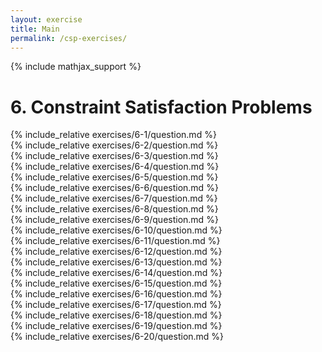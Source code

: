 ```yaml
---
layout: exercise
title: Main
permalink: /csp-exercises/
---
```


{% include mathjax_support %}

# 6. Constraint Satisfaction Problems

<div><i class="arrow-up" data-chapter="csp-exercises" data-exercise="ex_1" data-rating="0"></i></div>
{% include_relative exercises/6-1/question.md %}

<div><i class="arrow-up" data-chapter="csp-exercises" data-exercise="ex_2" data-rating="0"></i></div>
{% include_relative exercises/6-2/question.md %}

<div><i class="arrow-up" data-chapter="csp-exercises" data-exercise="ex_3" data-rating="0"></i></div>
{% include_relative exercises/6-3/question.md %}

<div><i class="arrow-up" data-chapter="csp-exercises" data-exercise="ex_4" data-rating="0"></i></div>
{% include_relative exercises/6-4/question.md %}

<div><i class="arrow-up" data-chapter="csp-exercises" data-exercise="ex_5" data-rating="0"></i></div>
{% include_relative exercises/6-5/question.md %}

<div><i class="arrow-up" data-chapter="csp-exercises" data-exercise="ex_6" data-rating="0"></i></div>
{% include_relative exercises/6-6/question.md %}

<div><i class="arrow-up" data-chapter="csp-exercises" data-exercise="ex_7" data-rating="0"></i></div>
{% include_relative exercises/6-7/question.md %}

<div><i class="arrow-up" data-chapter="csp-exercises" data-exercise="ex_8" data-rating="0"></i></div>
{% include_relative exercises/6-8/question.md %}

<div><i class="arrow-up" data-chapter="csp-exercises" data-exercise="ex_9" data-rating="0"></i></div>
{% include_relative exercises/6-9/question.md %}

<div><i class="arrow-up" data-chapter="csp-exercises" data-exercise="ex_10" data-rating="0"></i></div>
{% include_relative exercises/6-10/question.md %}

<div><i class="arrow-up" data-chapter="csp-exercises" data-exercise="ex_11" data-rating="0"></i></div>
{% include_relative exercises/6-11/question.md %}

<div><i class="arrow-up" data-chapter="csp-exercises" data-exercise="ex_12" data-rating="0"></i></div>
{% include_relative exercises/6-12/question.md %}

<div><i class="arrow-up" data-chapter="csp-exercises" data-exercise="ex_13" data-rating="0"></i></div>
{% include_relative exercises/6-13/question.md %}

<div><i class="arrow-up" data-chapter="csp-exercises" data-exercise="ex_14" data-rating="0"></i></div>
{% include_relative exercises/6-14/question.md %}

<div><i class="arrow-up" data-chapter="csp-exercises" data-exercise="ex_15" data-rating="0"></i></div>
{% include_relative exercises/6-15/question.md %}

<div><i class="arrow-up" data-chapter="csp-exercises" data-exercise="ex_16" data-rating="0"></i></div>
{% include_relative exercises/6-16/question.md %}

<div><i class="arrow-up" data-chapter="csp-exercises" data-exercise="ex_17" data-rating="0"></i></div>
{% include_relative exercises/6-17/question.md %}

<div><i class="arrow-up" data-chapter="csp-exercises" data-exercise="ex_18" data-rating="0"></i></div>
{% include_relative exercises/6-18/question.md %}

<div><i class="arrow-up" data-chapter="csp-exercises" data-exercise="ex_19" data-rating="0"></i></div>
{% include_relative exercises/6-19/question.md %}

<div><i class="arrow-up" data-chapter="csp-exercises" data-exercise="ex_20" data-rating="0"></i></div>
{% include_relative exercises/6-20/question.md %}
